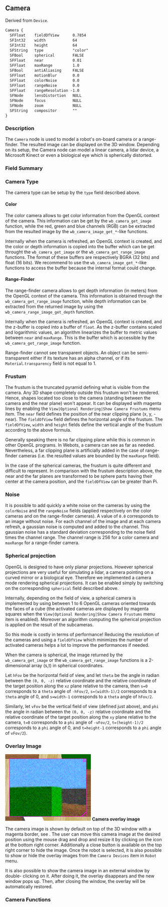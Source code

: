 ## Camera

Derived from `Device`.


```
Camera {
  SFFloat    fieldOfView      0.7854
  SFInt32    width            64
  SFInt32    height           64
  SFString   type             "color"
  SFBool     spherical        FALSE
  SFFloat    near             0.01
  SFFloat    maxRange         1.0
  SFBool     antiAliasing     FALSE
  SFFloat    motionBlur       0.0
  SFFloat    colorNoise       0.0
  SFFloat    rangeNoise       0.0
  SFFloat    rangeResolution -1.0
  SFNode     lensDistortion   NULL
  SFNode     focus            NULL
  SFNode     zoom             NULL
  SFString   compositor       ""
}
```

### Description

The `Camera` node is used to model a robot's on-board camera or a range-finder.
The resulted image can be displayed on the 3D window. Depending on its setup,
the Camera node can model a linear camera, a lidar device, a Microsoft Kinect or
even a biological eye which is spherically distorted.

### Field Summary

### Camera Type

The camera type can be setup by the `type` field described above.

#### Color

The color camera allows to get color information from the OpenGL context of the
camera. This information can be get by the `wb_camera_get_image` function, while
the red, green and blue channels (RGB) can be extracted from the resulted image
by the `wb_camera_image_get_*`-like functions.

Internally when the camera is refreshed, an OpenGL context is created, and the
color or depth information is copied into the buffer which can be get throught
the `wb_camera_get_image` or the `wb_camera_get_range_image` functions. The
format of these buffers are respectively BGRA (32 bits) and float (16 bits). We
recommend to use the `wb_camera_image_get_*`-like functions to access the buffer
because the internal format could change.

#### Range-Finder

The range-finder camera allows to get depth information (in meters) from the
OpenGL context of the camera. This information is obtained through the
`wb_camera_get_range_image` function, while depth information can be extracted
from the returned image by using the `wb_camera_range_image_get_depth` function.

Internally when the camera is refreshed, an OpenGL context is created, and the
z-buffer is copied into a buffer of `float`. As the z-buffer contains scaled and
logarithmic values, an algorithm linearizes the buffer to metric values between
`near` and `maxRange`. This is the buffer which is accessible by the
`wb_camera_get_range_image` function.

Range-finder cannot see transparent objects. An object can be semi-transparent
either if its texture has an alpha channel, or if its `Material`.`transparency`
field is not equal to 1.

### Frustum

The frustum is the truncated pyramid defining what is visible from the camera.
Any 3D shape completely outside this frustum won't be rendered. Hence, shapes
located too close to the camera (standing between the camera and the near plane)
won't appear. It can be displayed with magenta lines by enabling the
`View|Optional Rendering|Show Camera Frustums` menu item. The `near` field
defines the position of the near clipping plane (x, y, -near). The `fieldOfView`
field defines the horizontal angle of the frustum. The `fieldOfView`, `width`
and `height` fields define the vertical angle of the frustum according to the
above formula.

Generally speaking there is no far clipping plane while this is common in other
OpenGL programs. In Webots, a camera can see as far as needed. Nevertheless, a
far clipping plane is artificially added in the case of range-finder cameras
(i.e. the resulted values are bounded by the `maxRange` field).

In the case of the spherical cameras, the frustum is quite different and
difficult to represent. In comparison with the frustum description above, the
near and the far planes are transformed to be sphere parts having their center
at the camera position, and the `fieldOfView` can be greater than Pi.

### Noise

It is possible to add quickly a white noise on the cameras by using the
`colorNoise` and the `rangeNoise` fields (applied respectively on the color
cameras and on the range-finder cameras). A value of `0.0` corresponds to an
image without noise. For each channel of the image and at each camera refresh, a
gaussian noise is computed and added to the channel. This gaussian noise has a
standard deviation corresponding to the noise field times the channel range. The
channel range is 256 for a color camera and `maxRange` for a range-finder
camera.

### Spherical projection

OpenGL is designed to have only planar projections. However spherical
projections are very useful for simulating a lidar, a camera pointing on a
curved mirror or a biological eye. Therefore we implemented a camera mode
rendering spherical projections. It can be enabled simply by switching on the
corresponding `spherical` field described above.

Internally, depending on the field of view, a spherical camera is implemented by
using between 1 to 6 OpenGL cameras oriented towards the faces of a cube (the
activated cameras are displayed by magenta squares when the `View|Optional
Rendering|Show Camera Frustums` menu item is enabled). Moreover an algorithm
computing the spherical projection is applied on the result of the subcameras.

So this mode is costly in terms of performance! Reducing the resolution of the
cameras and using a `fieldOfView` which minimizes the number of activated
cameras helps a lot to improve the performances if needed.

When the camera is spherical, the image returned by the `wb_camera_get_image` or
the `wb_camera_get_range_image` functions is a 2-dimensional array (s,t) in
spherical coordinates.

Let `hFov` be the horizontal field of view, and let `theta` be the angle in
radian between the `(0, 0, -z)` relative coordinate and the relative coordinate
of the target position along the `xz` plane relative to the camera, then `s=0`
corresponds to a `theta` angle of `-hFov/2`, `s=(width-1)/2` corresponds to a
`theta` angle of 0, and `s=width-1` corresponds to a `theta` angle of `hFov/2`.

Similarly, let `vFov` be the vertical field of view (defined just above), and
`phi` the angle in radian between the `(0, 0, -z)` relative coordinate and the
relative coordinate of the target position along the `xy` plane relative to the
camera, `t=0` corresponds to a `phi` angle of `-vFov/2`, `t=(height-1)/2`
corresponds to a `phi` angle of 0, and `t=height-1` corresponds to a `phi` angle
of `vFov/2`).

### Overlay Image

![Camera overlay image](png/camera_overlay.png)
**Camera overlay image**

The camera image is shown by default on top of the 3D window with a magenta
border, see . The user can move this camera image at the desired position using
the mouse drag and drop and resize it by clicking on the icon at the bottom
right corner. Additionally a close button is available on the top right corner
to hide the image. Once the robot is selected, it is also possible to show or
hide the overlay images from the `Camera Devices` item in `Robot` menu.

It is also possible to show the camera image in an external window by double-
clicking on it. After doing it, the overlay disappears and the new window pops
up. Then, after closing the window, the overlay will be automatically restored.

### Camera Functions

